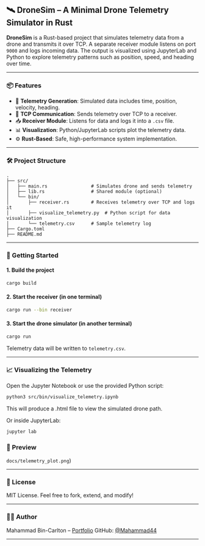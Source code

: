 ## 🛰️ DroneSim – A Minimal Drone Telemetry Simulator in Rust

**DroneSim** is a Rust-based project that simulates telemetry data from a drone and transmits it over TCP. A separate receiver module listens on port `9000` and logs incoming data. The output is visualized using JupyterLab and Python to explore telemetry patterns such as position, speed, and heading over time.

---

### 📦 Features

* 📡 **Telemetry Generation**: Simulated data includes time, position, velocity, heading.
* 🔌 **TCP Communication**: Sends telemetry over TCP to a receiver.
* 📥 **Receiver Module**: Listens for data and logs it into a `.csv` file.
* 📊 **Visualization**: Python/JupyterLab scripts plot the telemetry data.
* ⚙️ **Rust-Based**: Safe, high-performance system implementation.

---

### 🛠️ Project Structure

```
.
├── src/
│   ├── main.rs                # Simulates drone and sends telemetry
│   ├── lib.rs                 # Shared module (optional)
│   └── bin/
│       ├── receiver.rs        # Receives telemetry over TCP and logs it
│       ├── visualize_telemetry.py  # Python script for data visualization
│       └── telemetry.csv      # Sample telemetry log
├── Cargo.toml
├── README.md
```

---

### 🚀 Getting Started

#### 1. Build the project

```bash
cargo build
```

#### 2. Start the receiver (in one terminal)

```bash
cargo run --bin receiver
```

#### 3. Start the drone simulator (in another terminal)

```bash
cargo run
```

Telemetry data will be written to `telemetry.csv`.

---

### 📈 Visualizing the Telemetry

Open the Jupyter Notebook or use the provided Python script:

```bash
python3 src/bin/visualize_telemetry.ipynb
```
This will produce a .html file to view the simulated drone path.

Or inside JupyterLab:

```bash
jupyter lab
```


### 📸 Preview

`docs/telemetry_plot.png`)

---

### 📜 License

MIT License. Feel free to fork, extend, and modify!

---

### 👨‍💻 Author

Mahammad Bin-Carlton – [Portfolio](https://mahammadbincarlton.com)
GitHub: [@Mahammad44](https://github.com/Mahammad44)

---



